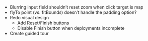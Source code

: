 * Blurring input field shouldn’t reset zoom when click target is map
* flyTo point (vs. fitBounds) doesn’t handle the padding option?
* Redo visual design
  * Add Reset/Finish buttons
  * Disable Finish button when deployments incomplete
* Create guided tour
